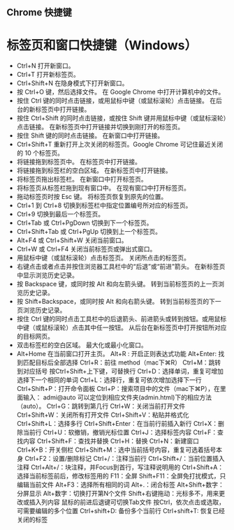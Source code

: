 
## Chrome  快捷键

# 标签页和窗口快捷键（Windows）
  * Ctrl+N    打开新窗口。
  * Ctrl+T    打开新标签页。
  * Ctrl+Shift+N  在隐身模式下打开新窗口。
  * 按 Ctrl+O 键，然后选择文件。    在 Google Chrome 中打开计算机中的文件。
  * 按住 Ctrl 键的同时点击链接，或用鼠标中键（或鼠标滚轮）点击链接。   在后台的新标签页中打开链接。
  * 按住 Ctrl+Shift 的同时点击链接，或按住 Shift 键并用鼠标中键（或鼠标滚轮）点击链接。   在新标签页中打开链接并切换到刚打开的标签页。
  * 按住 Shift 键的同时点击链接。    在新窗口中打开链接。
  * Ctrl+Shift+T  重新打开上次关闭的标签页。Google Chrome 可记住最近关闭的 10 个标签页。
  * 将链接拖到标签页中。    在标签页中打开链接。
  * 将链接拖到标签栏的空白区域。    在新标签页中打开链接。
  * 将标签页拖出标签栏。    在新窗口中打开标签页。
  * 将标签页从标签栏拖到现有窗口中。  在现有窗口中打开标签页。
  * 拖动标签页时按 Esc 键。    将标签页恢复到原先的位置。
  * Ctrl+1 到 Ctrl+8   切换到标签栏中指定位置编号所对应的标签页。
  * Ctrl+9    切换到最后一个标签页。
  * Ctrl+Tab 或 Ctrl+PgDown    切换到下一个标签页。
  * Ctrl+Shift+Tab 或 Ctrl+PgUp    切换到上一个标签页。
  * Alt+F4 或 Ctrl+Shift+W 关闭当前窗口。
  * Ctrl+W 或 Ctrl+F4  关闭当前标签页或弹出式窗口。
  * 用鼠标中键（或鼠标滚轮）点击标签页。    关闭所点击的标签页。
  * 右键点击或者点击并按住浏览器工具栏中的“后退”或“前进”箭头。   在新标签页中显示浏览历史记录。
  * 按 Backspace 键，或同时按 Alt 和向左箭头键。    转到当前标签页的上一页浏览历史记录。
  * 按 Shift+Backspace，或同时按 Alt 和向右箭头键。    转到当前标签页的下一页浏览历史记录。
  * 按住 Ctrl 键的同时点击工具栏中的后退箭头、前进箭头或转到按钮。或用鼠标中键（或鼠标滚轮）点击其中任一按钮。  从后台在新标签页中打开按钮所对应的目标网页。
  * 双击标签栏的空白区域。   最大化或最小化窗口。
  * Alt+Home  在当前窗口打开主页。
Alt+R : 开启正则表达式功能
Alt+Enter: 找到匹配目标后全部选择
Ctrl+R：前往 method（mac下⌘R）
Ctrl+M：跳转到对应括号
按Ctrl+Shift+上下键，可替换行
Ctrl+D：选择单词，重复可增加选择下一个相同的单词
Ctrl+L：选择行，重复可依次增加选择下一行
Ctrl+Shift+P：打开命令面板
Ctrl+P：搜索项目中的文件（mac下⌘P），在里面输入：
admi@auto 可以定位到相应文件夹(admin.html)下的相应方法（auto）。
Ctrl+G：跳转到第几行
Ctrl+W：关闭当前打开文件
Ctrl+Shift+W：关闭所有打开文件
Ctrl+Shift+V：粘贴并格式化
Ctrl+Shift+L：选择多行
Ctrl+Shift+Enter：在当前行前插入新行
Ctrl+X：删除当前行
Ctrl+U：软撤销，撤销光标位置
Ctrl+J：选择标签内容
Ctrl+F：查找内容
Ctrl+Shift+F：查找并替换
Ctrl+H：替换
Ctrl+N：新建窗口
Ctrl+K+B：开关侧栏
Ctrl+Shift+M：选中当前括号内容，重复可选着括号本身
Ctrl+F2：设置/删除标记
Ctrl+/：注释当前行
Ctrl+Shift+/：当前位置插入注释
Ctrl+Alt+/：块注释，并Focus到首行，写注释说明用的
Ctrl+Shift+A：选择当前标签前后，修改标签用的
F11：全屏
Shift+F11：全屏免打扰模式，只编辑当前文件
Alt+F3：选择所有相同的词
Alt+.：闭合标签
Alt+Shift+数字：分屏显示
Alt+数字：切换打开第N个文件
Shift+右键拖动：光标多不，用来更改或插入列内容
鼠标的前进后退键可切换Tab文件
按Ctrl，依次点击或选取，可需要编辑的多个位置
Ctrl+shift+D: 备份多个当前行
Ctrl+shift+T: 恢复已经关闭的标签

